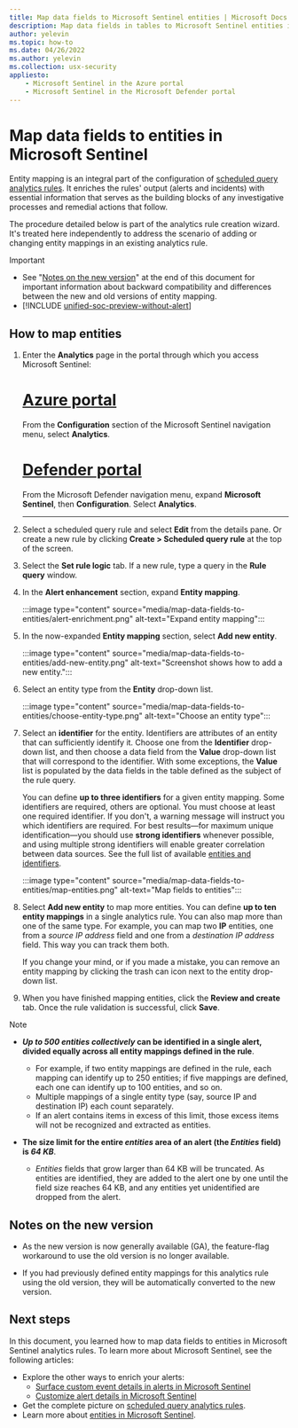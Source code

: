 ```yaml
---
title: Map data fields to Microsoft Sentinel entities | Microsoft Docs
description: Map data fields in tables to Microsoft Sentinel entities in analytics rules, for better incident information
author: yelevin
ms.topic: how-to
ms.date: 04/26/2022
ms.author: yelevin
ms.collection: usx-security
appliesto:
    - Microsoft Sentinel in the Azure portal
    - Microsoft Sentinel in the Microsoft Defender portal
---
```


# Map data fields to entities in Microsoft Sentinel 

Entity mapping is an integral part of the configuration of [scheduled query analytics rules](detect-threats-custom.md). It enriches the rules' output (alerts and incidents) with essential information that serves as the building blocks of any investigative processes and remedial actions that follow.

The procedure detailed below is part of the analytics rule creation wizard. It's treated here independently to address the scenario of adding or changing entity mappings in an existing analytics rule.

> [!IMPORTANT]
>
> - See "[Notes on the new version](#notes-on-the-new-version)" at the end of this document for important information about backward compatibility and differences between the new and old versions of entity mapping.
> - [!INCLUDE [unified-soc-preview-without-alert](includes/unified-soc-preview-without-alert.md)]

## How to map entities

1. Enter the **Analytics** page in the portal through which you access Microsoft Sentinel:

    # [Azure portal](#tab/azure)

    From the **Configuration** section of the Microsoft Sentinel navigation menu, select **Analytics**.

    # [Defender portal](#tab/defender)

    From the Microsoft Defender navigation menu, expand **Microsoft Sentinel**, then **Configuration**. Select **Analytics**.

    ---

1. Select a scheduled query rule and select **Edit** from the details pane. Or create a new rule by clicking **Create > Scheduled query rule** at the top of the screen.

1. Select the **Set rule logic** tab. If a new rule, type a query in the **Rule query** window.

1. In the **Alert enhancement** section, expand **Entity mapping**.

    :::image type="content" source="media/map-data-fields-to-entities/alert-enrichment.png" alt-text="Expand entity mapping":::

1. In the now-expanded **Entity mapping** section, select **Add new entity**.

    :::image type="content" source="media/map-data-fields-to-entities/add-new-entity.png" alt-text="Screenshot shows how to add a new entity.":::

1. Select an entity type from the **Entity** drop-down list.

    :::image type="content" source="media/map-data-fields-to-entities/choose-entity-type.png" alt-text="Choose an entity type":::

1. Select an **identifier** for the entity. Identifiers are attributes of an entity that can sufficiently identify it. Choose one from the **Identifier** drop-down list, and then choose a data field from the **Value** drop-down list that will correspond to the identifier. With some exceptions, the **Value** list is populated by the data fields in the table defined as the subject of the rule query.

    You can define **up to three identifiers** for a given entity mapping. Some identifiers are required, others are optional. You must choose at least one required identifier. If you don't, a warning message will instruct you which identifiers are required. For best results&mdash;for maximum unique identification&mdash;you should use **strong identifiers** whenever possible, and using multiple strong identifiers will enable greater correlation between data sources. See the full list of available [entities and identifiers](entities-reference.md).

    :::image type="content" source="media/map-data-fields-to-entities/map-entities.png" alt-text="Map fields to entities":::

1. Select **Add new entity** to map more entities. You can define **up to ten entity mappings** in a single analytics rule. You can also map more than one of the same type. For example, you can map two **IP** entities, one from a *source IP address* field and one from a *destination IP address* field. This way you can track them both.

    If you change your mind, or if you made a mistake, you can remove an entity mapping by clicking the trash can icon next to the entity drop-down list.

1. When you have finished mapping entities, click the **Review and create** tab. Once the rule validation is successful, click **Save**.

> [!NOTE]
> - ***Up to 500 entities collectively* can be identified in a single alert, divided equally across all entity mappings defined in the rule**.
>   - For example, if two entity mappings are defined in the rule, each mapping can identify up to 250 entities; if five mappings are defined, each one can identify up to 100 entities, and so on.
>   - Multiple mappings of a single entity type (say, source IP and destination IP) each count separately.
>   - If an alert contains items in excess of this limit, those excess items will not be recognized and extracted as entities.
>
> - **The size limit for the entire *entities* area of an alert (the *Entities* field) is *64 KB***.
>   - *Entities* fields that grow larger than 64 KB will be truncated. As entities are identified, they are added to the alert one by one until the field size reaches 64 KB, and any entities yet unidentified are dropped from the alert.

## Notes on the new version

- As the new version is now generally available (GA), the feature-flag workaround to use the old version is no longer available. 

- If you had previously defined entity mappings for this analytics rule using the old version, they will be automatically converted to the new version.

## Next steps

In this document, you learned how to map data fields to entities in Microsoft Sentinel analytics rules. To learn more about Microsoft Sentinel, see the following articles:

- Explore the other ways to enrich your alerts:
    - [Surface custom event details in alerts in Microsoft Sentinel](surface-custom-details-in-alerts.md)
    - [Customize alert details in Microsoft Sentinel](customize-alert-details.md)
- Get the complete picture on [scheduled query analytics rules](detect-threats-custom.md).
- Learn more about [entities in Microsoft Sentinel](entities.md).

